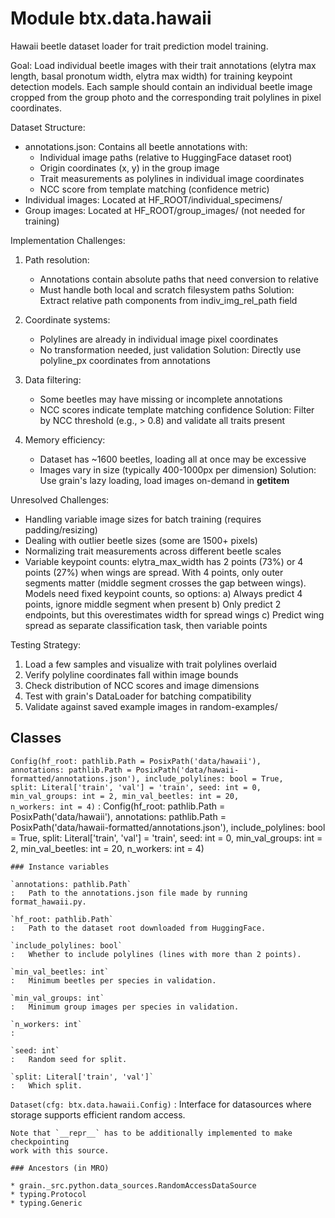 Module btx.data.hawaii
======================
Hawaii beetle dataset loader for trait prediction model training.

Goal:
Load individual beetle images with their trait annotations (elytra max length,
basal pronotum width, elytra max width) for training keypoint detection models.
Each sample should contain an individual beetle image cropped from the group
photo and the corresponding trait polylines in pixel coordinates.

Dataset Structure:
- annotations.json: Contains all beetle annotations with:
  - Individual image paths (relative to HuggingFace dataset root)
  - Origin coordinates (x, y) in the group image
  - Trait measurements as polylines in individual image coordinates
  - NCC score from template matching (confidence metric)
- Individual images: Located at HF_ROOT/individual_specimens/
- Group images: Located at HF_ROOT/group_images/ (not needed for training)

Implementation Challenges:

1. Path resolution:
   - Annotations contain absolute paths that need conversion to relative
   - Must handle both local and scratch filesystem paths
   Solution: Extract relative path components from indiv_img_rel_path field

2. Coordinate systems:
   - Polylines are already in individual image pixel coordinates
   - No transformation needed, just validation
   Solution: Directly use polyline_px coordinates from annotations

3. Data filtering:
   - Some beetles may have missing or incomplete annotations
   - NCC scores indicate template matching confidence
   Solution: Filter by NCC threshold (e.g., > 0.8) and validate all traits present

4. Memory efficiency:
   - Dataset has ~1600 beetles, loading all at once may be excessive
   - Images vary in size (typically 400-1000px per dimension)
   Solution: Use grain's lazy loading, load images on-demand in __getitem__

Unresolved Challenges:
- Handling variable image sizes for batch training (requires padding/resizing)
- Dealing with outlier beetle sizes (some are 1500+ pixels)
- Normalizing trait measurements across different beetle scales
- Variable keypoint counts: elytra_max_width has 2 points (73%) or 4 points (27%)
  when wings are spread. With 4 points, only outer segments matter (middle segment
  crosses the gap between wings). Models need fixed keypoint counts, so options:
  a) Always predict 4 points, ignore middle segment when present
  b) Only predict 2 endpoints, but this overestimates width for spread wings
  c) Predict wing spread as separate classification task, then variable points

Testing Strategy:
1. Load a few samples and visualize with trait polylines overlaid
2. Verify polyline coordinates fall within image bounds
3. Check distribution of NCC scores and image dimensions
4. Test with grain's DataLoader for batching compatibility
5. Validate against saved example images in random-examples/

Classes
-------

`Config(hf_root: pathlib.Path = PosixPath('data/hawaii'), annotations: pathlib.Path = PosixPath('data/hawaii-formatted/annotations.json'), include_polylines: bool = True, split: Literal['train', 'val'] = 'train', seed: int = 0, min_val_groups: int = 2, min_val_beetles: int = 20, n_workers: int = 4)`
:   Config(hf_root: pathlib.Path = PosixPath('data/hawaii'), annotations: pathlib.Path = PosixPath('data/hawaii-formatted/annotations.json'), include_polylines: bool = True, split: Literal['train', 'val'] = 'train', seed: int = 0, min_val_groups: int = 2, min_val_beetles: int = 20, n_workers: int = 4)

    ### Instance variables

    `annotations: pathlib.Path`
    :   Path to the annotations.json file made by running format_hawaii.py.

    `hf_root: pathlib.Path`
    :   Path to the dataset root downloaded from HuggingFace.

    `include_polylines: bool`
    :   Whether to include polylines (lines with more than 2 points).

    `min_val_beetles: int`
    :   Minimum beetles per species in validation.

    `min_val_groups: int`
    :   Minimum group images per species in validation.

    `n_workers: int`
    :

    `seed: int`
    :   Random seed for split.

    `split: Literal['train', 'val']`
    :   Which split.

`Dataset(cfg: btx.data.hawaii.Config)`
:   Interface for datasources where storage supports efficient random access.
    
    Note that `__repr__` has to be additionally implemented to make checkpointing
    work with this source.

    ### Ancestors (in MRO)

    * grain._src.python.data_sources.RandomAccessDataSource
    * typing.Protocol
    * typing.Generic